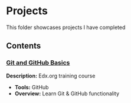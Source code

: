 # Projects
This folder showcases projects I have completed
## Contents

### [Git and GitHub Basics](projects/github_course)
**Description:** Edx.org training course
- **Tools:** GitHub
- **Overview:** Learn Git & GitHub functionality
<!--
### [Data Pipeline with Snowflake](https://github.com/username/project-snowflake)
**Description:** Built an end-to-end data pipeline using Snowflake.
- **Tools:** Snowflake, Python, SQL
- **Overview:** Ingested data from multiple sources, transformed it using ETL processes, and loaded it into Snowflake for analysis.
- **Challenges:** Handling large datasets and optimizing query performance.

### [Machine Learning Model](https://github.com/username/project-ml)
**Description:** Developed a predictive model to classify customer churn.
- **Tools:** Python, scikit-learn, Pandas
- **Overview:** Processed and analyzed customer data, built and trained a machine learning model, evaluated its performance.
- **Results:** Achieved 85% accuracy in predicting customer churn.

### [Data Visualization Dashboard](https://github.com/username/project-dashboard)
**Description:** Created an interactive dashboard to visualize sales data.
- **Tools:** Tableau, SQL
- **Overview:** Designed and implemented a dashboard that provides insights into sales performance, trends, and anomalies.
- **Features:** Filterable views, drill-down capabilities, and real-time data updates.
-->
